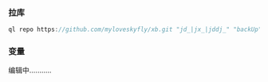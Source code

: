 
### 拉库
```javascript
ql repo https://github.com/myloveskyfly/xb.git "jd_|jx_|jddj_" "backUp" "^jd[^_]|USER|JD|function|sendNotify|ql"
```
### 变量
编辑中...........
